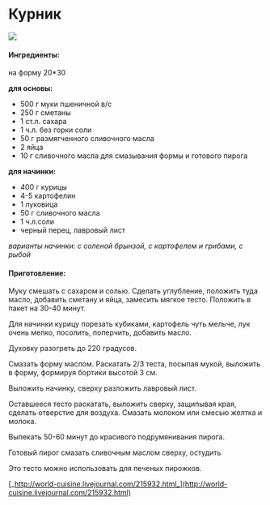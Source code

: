 # Курник

![](https://i.pinimg.com/564x/bd/e9/fd/bde9fd84837ac4d4af63991088a0564f.jpg)

#### Ингредиенты:

на форму 20\*30

**для основы:**

* 500 г муки пшеничной в/с
* 250 г сметаны
* 1 ст.л. сахара
* 1 ч.л. без горки соли
* 50 г размягченного сливочного масла
* 2 яйца
* 10 г сливочного масла для смазывания формы и готового пирога

**для начинки:**

* 400 г курицы
* 4-5 картофелин
* 1 луковица
* 50 г сливочного масла
* 1 ч.л.соли
* черный перец, лавровый лист

_варианты начинки: с соленой брынзой, с картофелем и грибами, с рыбой_

#### Приготовление:

Муку смешать с сахаром и солью. Сделать углубление, положить туда масло, добавить сметану и яйца, замесить мягкое тесто. Положить в пакет на 30-40 минут.

Для начинки курицу порезать кубиками, картофель чуть мельче, лук очень мелко, посолить, поперчить, добавить масло.

Духовку разогреть до 220 градусов.

Смазать форму маслом. Раскатать 2/3 теста, посыпая мукой, выложить в форму, формируя бортики высотой 3 см.

Выложить начинку, сверху разложить лавровый лист.

Оставшееся тесто раскатать, выложить сверху, защипывая края, сделать отверстие для воздуха. Смазать молоком или смесью желтка и молока.

Выпекать 50-60 минут до красивого подрумянивания пирога.

Готовый пирог смазать сливочным маслом сверху, остудить

Это тесто можно использовать для печеных пирожков.

[_http://world-cuisine.livejournal.com/215932.html_](http://world-cuisine.livejournal.com/215932.html)

